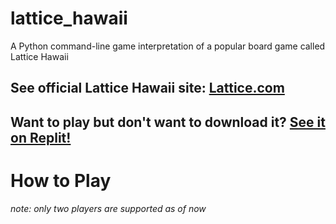 # lattice_hawaii
A Python command-line game interpretation of a popular board game called Lattice Hawaii

## See official Lattice Hawaii site: [Lattice.com](https://latice.com/)

## Want to play but don't want to download it? [See it on Replit!](https://replit.com/@SaberCodeBoy/latticehawaii)

# How to Play

*note: only two players are supported as of now*
